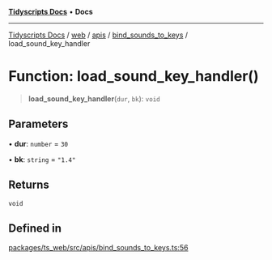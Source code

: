 [**Tidyscripts Docs**](../../../../../../../README.md) • **Docs**

***

[Tidyscripts Docs](../../../../../../../globals.md) / [web](../../../../../README.md) / [apis](../../../README.md) / [bind\_sounds\_to\_keys](../README.md) / load\_sound\_key\_handler

# Function: load\_sound\_key\_handler()

> **load\_sound\_key\_handler**(`dur`, `bk`): `void`

## Parameters

• **dur**: `number` = `30`

• **bk**: `string` = `"1.4"`

## Returns

`void`

## Defined in

[packages/ts\_web/src/apis/bind\_sounds\_to\_keys.ts:56](https://github.com/sheunaluko/tidyscripts/blob/master/packages/ts_web/src/apis/bind_sounds_to_keys.ts#L56)
